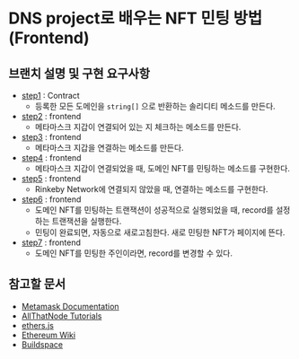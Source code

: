# DNS project로 배우는 NFT 민팅 방법 (Frontend)

## 브랜치 설명 및 구현 요구사항
* [step1](https://github.com/Web3-Study-with-Sigrid-Jin/nft-domains/tree/step1) : Contract
  * 등록한 모든 도메인을 `string[]` 으로 반환하는 솔리디티 메소드를 만든다.
* [step2](https://github.com/Web3-Study-with-Sigrid-Jin/nft-domains/tree/step2) : frontend
  * 메타마스크 지갑이 연결되어 있는 지 체크하는 메소드를 만든다.
* [step3](https://github.com/Web3-Study-with-Sigrid-Jin/nft-domains/tree/step3) : frontend
  * 메타마스크 지갑을 연결하는 메소드를 만든다.
* [step4](https://github.com/Web3-Study-with-Sigrid-Jin/nft-domains/tree/step4) : frontend
  * 메타마스크 지갑이 연결되었을 때, 도메인 NFT를 민팅하는 메소드를 구현한다.
* [step5](https://github.com/Web3-Study-with-Sigrid-Jin/nft-domains/tree/step5) : frontend
  * Rinkeby Network에 연결되지 않았을 때, 연결하는 메소드를 구현한다.
* [step6](https://github.com/Web3-Study-with-Sigrid-Jin/nft-domains/tree/step6) : frontend
  * 도메인 NFT를 민팅하는 트랜잭션이 성공적으로 실행되었을 때, record를 설정하는 트랜잭션을 실행한다.
  * 민팅이 완료되면, 자동으로 새로고침한다. 새로 민팅한 NFT가 페이지에 뜬다.
* [step7](https://github.com/Web3-Study-with-Sigrid-Jin/nft-domains/tree/step7) : frontend
  * 도메인 NFT를 민팅한 주인이라면, record를 변경할 수 있다.

## 참고할 문서
* [Metamask Documentation](https://docs.metamask.io/guide/rpc-api.html#unrestricted-methods)
* [AllThatNode Tutorials](https://docs.allthatnode.com/tutorials/minting-a-simple-erc721-nft#deploy-to-rinkeby-testnet-network)
* [ethers.js](https://docs.ethers.io/v5/api/contract/contract/)
* [Ethereum Wiki](https://eth.wiki/json-rpc/API#eth_accounts)
* [Buildspace](https://buildspace.so/p/build-polygon-ens)